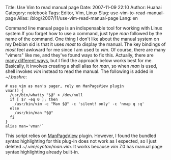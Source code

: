 Title: Use Vim to read manual page
Date: 2007-11-09 22:10
Author: Huahai
Category: notebook
Tags: Editor, Vim, Linux
Slug: use-vim-to-read-manual-page
Alias: /blog/2007/11/use-vim-read-manual-page
Lang: en

Command line manual page is an indispensable tool for working with Linux system.If you forget how to use a command, just type *man* followed by the name of the command. One thing I don't like about the manual system on my Debian sid is that it uses *most* to display the manual. The key bindings of *most* feel awkward for me since I am used to *vim*. Of course, there are many "vimers" like me, and they've found ways to fix this. Actually, there are [many different ways](http://vim.sourceforge.net/tips/tip.php?tip_id=167), but I find the approach below works best for me. Basically, it involves creating a shell alias for *man*, so when *man* is used, shell invokes *vim* instead to read the manual. The following is added in *~/.bashrc*:

``` 
# use vim as man's pager, rely on ManPageView plugin 
vman() {   
  /usr/bin/whatis "$@" > /dev/null   
  if [ $? -eq 0 ]; then     
    /usr/bin/vim -c "Man $@" -c 'silent! only' -c 'nmap q :q'   
  else     
    /usr/bin/man "$@"   
  fi 
} 
alias man='vman'`
```

This script relies on [ManPageView](http://vim.sourceforge.net/scripts/script.php?script_id=489) plugin. However, I found the bundled syntax highlighting for this plug-in does not work as I expected, so I just deleted *~/.vim/syntax/man.vim*. It works because *vim* 7.0 has manual page syntax highlighting already built-in.
